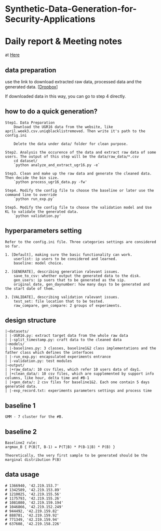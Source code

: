 # Synthetic-Data-Generation-for-Security-Applications

# Daily report & Meeting notes

at [Here](documents/MeetingNote.md)

## data preparation

use the link to download extracted raw data, processed data and the generated data. [[Dropbox](https://www.dropbox.com/s/uabnmy3b3b3ltna/data.zip?dl=0)]


If downloaded data in this way, you can go to step 4 directly.

## how to do a quick generation?

    Step1. Data Preparation
        Download the UGR16 data from the website, like april.week3.csv.uniqblacklistremoved. Then write it's path to the config.ini

        Delete the data under data/ folder for clean purpose.

    Step2. Analysis the occurence of the data and extract raw data of some users. The output of this step will be the data/raw_data/*.csv
        cd dataset/
        `python analyze_and_extract_ugr16.py -e`
    
    Step3. Clean and make up the raw data and generate the cleaned data. Then decide the bin size.
        `python process_ugr16_data.py -fw'

    Step4. Modify the config file to choose the baseline or later use the command line to override
        `python run_exp.py`

    Step5. Modify the config file to choose the validation model and Use KL to validate the generated data.
        `python validation.py'

## hyperparameters setting

    Refer to the config.ini file. Three categories settings are considered so far.
    
    1. [Default], making sure the basic functionality can work.
        userlist: ip users to be considered and learned.
        baseline: model choice.

    2. [GENERATE], describing generation ralevant issues.
        save_to_csv: whether output the generated data to the disk.
        gen_users: ip suers that to be generated as the sip.
        original_date, gen_daynumber: how many days to be generated and the start date of them.

    3. [VALIDATE], describing validation ralevant issues.
        test_set: file location that to be tested.
        raw_compare, gen_compare: 2 groups of experiments.

## design structure

    |~datasets/
    | |-UGR16.py: extract target data from the whole raw data
    | |-split_timestamp.py: craft data to the cleaned data
    |~models/
    | |-baselines.py: 3 classes, baseline1&2 class implementations and the father class which defines the interfaces
    | |-run_exp.py: encapsulated experiments entrance
    | |-validation.py: test modules
    |~output/
    | |+raw_data/: 10 csv files, which refer 10 users data of day1.
    | |+clean_data/: 10 csv files, which are supplemented by support info columns, like hour, delta time and #B-1
    | |+gen_data/: 2 csv files for baseline1&2. Each one contain 5 days generated data.
    | |-exp_record.txt: experiments parameters settings and process time

## baseline 1

    GMM - 7 cluster for the #B.

## baseline 2

    Baseline2 rule:
    argmax_B { P(B|T, B-1) = P(T|B) * P(B-1|B) * P(B) }

    Theoretically, the very first sample to be generated should be the marginal distribution P(B)

## data usage

    # 1366940, '42.219.153.7'      
    # 1342589, '42.219.153.89'     
    # 1210025, '42.219.155.56'
    # 1175793, '42.219.155.26'
    # 1081080, '42.219.159.194'
    # 1046866, '42.219.152.249'
    # 944492, '42.219.159.82'
    # 888781, '42.219.159.92'
    # 771349, '42.219.159.94'
    # 637608, '42.219.158.226' 